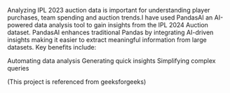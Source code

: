 Analyzing IPL 2023 auction data is important for understanding player purchases, team spending and auction trends.I have used PandasAI an AI-powered data analysis tool to gain insights from the IPL 2024 Auction dataset. PandasAI enhances traditional Pandas by integrating AI-driven insights making it easier to extract meaningful information from large datasets. Key benefits include:

Automating data analysis
Generating quick insights
Simplifying complex queries

(This project is referenced from geeksforgeeks)
